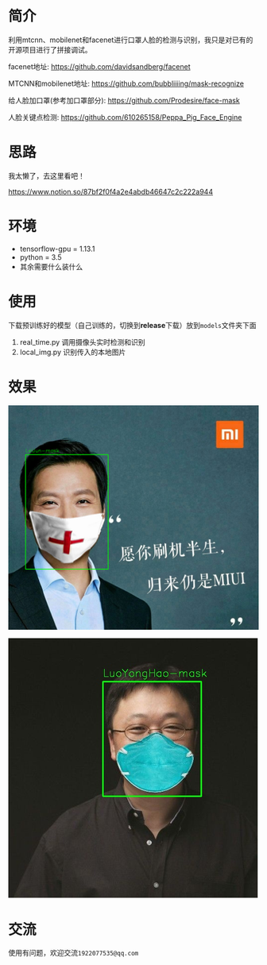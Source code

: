 # 简介

利用mtcnn、mobilenet和facenet进行口罩人脸的检测与识别，我只是对已有的开源项目进行了拼接调试。

facenet地址: https://github.com/davidsandberg/facenet

MTCNN和mobilenet地址: https://github.com/bubbliiiing/mask-recognize

给人脸加口罩(参考加口罩部分): https://github.com/Prodesire/face-mask

人脸关键点检测: https://github.com/610265158/Peppa_Pig_Face_Engine

# 思路

我太懒了，去这里看吧！

https://www.notion.so/87bf2f0f4a2e4abdb46647c2c222a944

# 环境

+ tensorflow-gpu = 1.13.1
+ python = 3.5
+ 其余需要什么装什么

# 使用

下载预训练好的模型（自己训练的，切换到**release**下载）放到`models`文件夹下面

1. real_time.py 调用摄像头实时检测和识别
2. local_img.py 识别传入的本地图片

# 效果

![](./img/11.png)

![](./img/33.jpg)

# 交流

使用有问题，欢迎交流`1922077535@qq.com`


